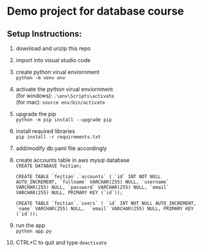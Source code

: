 # Demo project for database course

## Setup Instructions:

1. download and unzip this repo

2. import into visual studio code

3. create python virual enviornment \
```python -m venv env```
   
4. activate the python virual enviornment \
   (for windows): ```.\env\Scripts\activate``` \
   (for mac): ```source env/bin/activate```
   
5. upgrade the pip \
```python -m pip install --upgrade pip```

6. install required libraries \
```pip install -r requirements.txt```

7. add/modify db.yaml file accordingly

8. create accounts table in aws mysql database \
```CREATE DATABASE feitian;```

   ```CREATE TABLE `feitian`.`accounts` ( `id` INT NOT NULL AUTO_INCREMENT, `fullname` VARCHAR(255) NULL, `username` VARCHAR(255) NULL, `password` VARCHAR(255) NULL, `email` VARCHAR(255) NULL, PRIMARY KEY (`id`));```

   ```CREATE TABLE `feitian`.`users` ( `id` INT NOT NULL AUTO_INCREMENT, `name` VARCHAR(255) NULL,  `email` VARCHAR(255) NULL, PRIMARY KEY (`id`));```

10. run the app \
```python app.py```
   
11. CTRL+C to quit and type ```deactivate```
